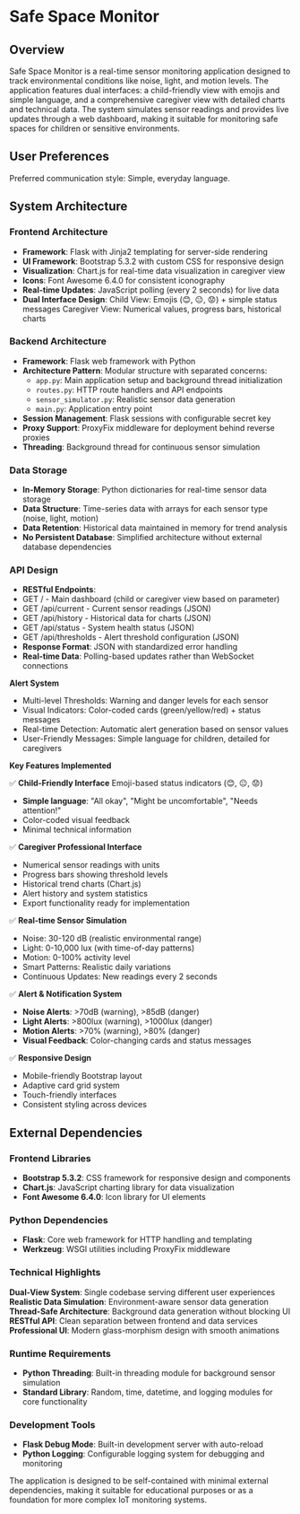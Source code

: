 # Safe Space Monitor

## Overview

Safe Space Monitor is a real-time sensor monitoring application designed to track environmental conditions like noise, light, and motion levels. The application features dual interfaces: a child-friendly view with emojis and simple language, and a comprehensive caregiver view with detailed charts and technical data. The system simulates sensor readings and provides live updates through a web dashboard, making it suitable for monitoring safe spaces for children or sensitive environments.

## User Preferences

Preferred communication style: Simple, everyday language.

## System Architecture

### Frontend Architecture
- **Framework**: Flask with Jinja2 templating for server-side rendering
- **UI Framework**: Bootstrap 5.3.2 with custom CSS for responsive design
- **Visualization**: Chart.js for real-time data visualization in caregiver view
- **Icons**: Font Awesome 6.4.0 for consistent iconography
- **Real-time Updates**: JavaScript polling (every 2 seconds) for live data
- **Dual Interface Design**: Child View: Emojis (😊, 😐, 😟) + simple status messages
Caregiver View: Numerical values, progress bars, historical charts

### Backend Architecture
- **Framework**: Flask web framework with Python
- **Architecture Pattern**: Modular structure with separated concerns:
  - `app.py`: Main application setup and background thread initialization
  - `routes.py`: HTTP route handlers and API endpoints
  - `sensor_simulator.py`: Realistic sensor data generation
  - `main.py`: Application entry point
- **Session Management**: Flask sessions with configurable secret key
- **Proxy Support**: ProxyFix middleware for deployment behind reverse proxies
- **Threading**: Background thread for continuous sensor simulation

### Data Storage
- **In-Memory Storage**: Python dictionaries for real-time sensor data storage
- **Data Structure**: Time-series data with arrays for each sensor type (noise, light, motion)
- **Data Retention**: Historical data maintained in memory for trend analysis
- **No Persistent Database**: Simplified architecture without external database dependencies

### API Design
- **RESTful Endpoints**:
 -  GET / - Main dashboard (child or caregiver view based on parameter)
 - GET /api/current - Current sensor readings (JSON)
 - GET /api/history - Historical data for charts (JSON)
 - GET /api/status - System health status (JSON)
 - GET /api/thresholds - Alert threshold configuration (JSON)
- **Response Format**: JSON with standardized error handling
- **Real-time Data**: Polling-based updates rather than WebSocket connections

**Alert System**
 - Multi-level Thresholds: Warning and danger levels for each sensor
 - Visual Indicators: Color-coded cards (green/yellow/red) + status messages
 - Real-time Detection: Automatic alert generation based on sensor values
 - User-Friendly Messages: Simple language for children, detailed for caregivers

**Key Features Implemented**

✅ **Child-Friendly Interface**
Emoji-based status indicators (😊, 😐, 😟)
 - **Simple language**: "All okay", "Might be uncomfortable", "Needs attention!"
 - Color-coded visual feedback
 - Minimal technical information

✅ **Caregiver Professional Interface**
 - Numerical sensor readings with units
 - Progress bars showing threshold levels
 - Historical trend charts (Chart.js)
 - Alert history and system statistics
 - Export functionality ready for implementation

✅ **Real-time Sensor Simulation**
- Noise: 30-120 dB (realistic environmental range)
- Light: 0-10,000 lux (with time-of-day patterns)
- Motion: 0-100% activity level
- Smart Patterns: Realistic daily variations
- Continuous Updates: New readings every 2 seconds

✅ **Alert & Notification System**
 - **Noise Alerts**: >70dB (warning), >85dB (danger)
 - **Light Alerts**: >800lux (warning), >1000lux (danger)
 - **Motion Alerts**: >70% (warning), >80% (danger)
 - **Visual Feedback**: Color-changing cards and status messages

✅ **Responsive Design**
 - Mobile-friendly Bootstrap layout
 - Adaptive card grid system
 - Touch-friendly interfaces
 - Consistent styling across devices

## External Dependencies

### Frontend Libraries
- **Bootstrap 5.3.2**: CSS framework for responsive design and components
- **Chart.js**: JavaScript charting library for data visualization
- **Font Awesome 6.4.0**: Icon library for UI elements

### Python Dependencies
- **Flask**: Core web framework for HTTP handling and templating
- **Werkzeug**: WSGI utilities including ProxyFix middleware

### Technical Highlights
**Dual-View System**: Single codebase serving different user experiences
**Realistic Data Simulation**: Environment-aware sensor data generation
**Thread-Safe Architecture**: Background data generation without blocking UI
**RESTful API**: Clean separation between frontend and data services
**Professional UI**: Modern glass-morphism design with smooth animations

### Runtime Requirements
- **Python Threading**: Built-in threading module for background sensor simulation
- **Standard Library**: Random, time, datetime, and logging modules for core functionality

### Development Tools
- **Flask Debug Mode**: Built-in development server with auto-reload
- **Python Logging**: Configurable logging system for debugging and monitoring

The application is designed to be self-contained with minimal external dependencies, making it suitable for educational purposes or as a foundation for more complex IoT monitoring systems.